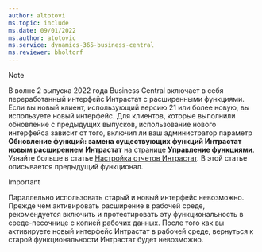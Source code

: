 ```yaml
---
author: altotovi
ms.topic: include
ms.date: 09/01/2022
ms.author: atotovic
ms.service: dynamics-365-business-central
ms.reviewer: bholtorf
---
```

> [!NOTE]
> В волне 2 выпуска 2022 года Business Central включает в себя переработанный интерфейс Интрастат с расширенными функциями. Если вы новый клиент, использующий версию 21 или более новую, вы используете новый интерфейс. Для клиентов, которые выполнили обновление с предыдущих выпусков, использование нового интерфейса зависит от того, включил ли ваш администратор параметр **Обновление функций: замена существующих функций Интрастат новым расширением Интрастат** на странице **Управление функциями**. Узнайте больше в статье [Настройка отчетов Интрастат](../finance-how-setup-report-intrastat.md). В этой статье описывается предыдущий функционал.

> [!IMPORTANT]
> Параллельно использовать старый и новый интерфейс невозможно. Прежде чем активировать расширение в рабочей среде, рекомендуется включить и протестировать эту функциональность в среде-песочнице с копией рабочих данных. После того как вы активируете новый интерфейс Интрастат в рабочей среде, вернуться к старой функциональности Интрастат будет невозможно.